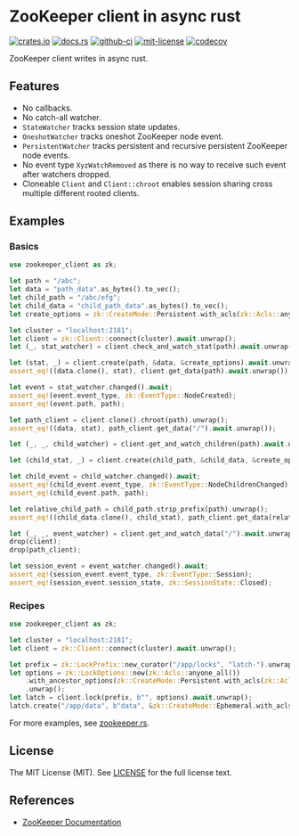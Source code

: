 # ZooKeeper client in async rust
[![crates.io](https://img.shields.io/crates/v/zookeeper-client)](https://crates.io/crates/zookeeper-client)
[![docs.rs](https://img.shields.io/docsrs/zookeeper-client)](https://docs.rs/zookeeper-client)
[![github-ci](https://github.com/kezhuw/zookeeper-client-rust/actions/workflows/ci.yml/badge.svg?event=push)](https://github.com/kezhuw/zookeeper-client-rust/actions)
[![mit-license](https://img.shields.io/github/license/kezhuw/zookeeper-client-rust)](LICENSE)
[![codecov](https://codecov.io/gh/kezhuw/zookeeper-client-rust/branch/master/graph/badge.svg?token=C98TXPU5ZZ)](https://codecov.io/gh/kezhuw/zookeeper-client-rust)

ZooKeeper client writes in async rust.

## Features
* No callbacks.
* No catch-all watcher.
* `StateWatcher` tracks session state updates.
* `OneshotWatcher` tracks oneshot ZooKeeper node event.
* `PersistentWatcher` tracks persistent and recursive persistent ZooKeeper node events.
* No event type `XyzWatchRemoved` as there is no way to receive such event after watchers dropped.
* Cloneable `Client` and `Client::chroot` enables session sharing cross multiple different rooted clients.

## Examples

### Basics
```rust
use zookeeper_client as zk;

let path = "/abc";
let data = "path_data".as_bytes().to_vec();
let child_path = "/abc/efg";
let child_data = "child_path_data".as_bytes().to_vec();
let create_options = zk::CreateMode::Persistent.with_acls(zk::Acls::anyone_all());

let cluster = "localhost:2181";
let client = zk::Client::connect(cluster).await.unwrap();
let (_, stat_watcher) = client.check_and_watch_stat(path).await.unwrap();

let (stat, _) = client.create(path, &data, &create_options).await.unwrap();
assert_eq!((data.clone(), stat), client.get_data(path).await.unwrap());

let event = stat_watcher.changed().await;
assert_eq!(event.event_type, zk::EventType::NodeCreated);
assert_eq!(event.path, path);

let path_client = client.clone().chroot(path).unwrap();
assert_eq!((data, stat), path_client.get_data("/").await.unwrap());

let (_, _, child_watcher) = client.get_and_watch_children(path).await.unwrap();

let (child_stat, _) = client.create(child_path, &child_data, &create_options).await.unwrap();

let child_event = child_watcher.changed().await;
assert_eq!(child_event.event_type, zk::EventType::NodeChildrenChanged);
assert_eq!(child_event.path, path);

let relative_child_path = child_path.strip_prefix(path).unwrap();
assert_eq!((child_data.clone(), child_stat), path_client.get_data(relative_child_path).await.unwrap());

let (_, _, event_watcher) = client.get_and_watch_data("/").await.unwrap();
drop(client);
drop(path_client);

let session_event = event_watcher.changed().await;
assert_eq!(session_event.event_type, zk::EventType::Session);
assert_eq!(session_event.session_state, zk::SessionState::Closed);
```

### Recipes
```rust
use zookeeper_client as zk;

let cluster = "localhost:2181";
let client = zk::Client::connect(cluster).await.unwrap();

let prefix = zk::LockPrefix::new_curator("/app/locks", "latch-").unwrap();
let options = zk::LockOptions::new(zk::Acls::anyone_all())
    .with_ancestor_options(zk::CreateMode::Persistent.with_acls(zk::Acls::anyone_all()))
    .unwrap();
let latch = client.lock(prefix, b"", options).await.unwrap();
latch.create("/app/data", b"data", &zk::CreateMode::Ephemeral.with_acls(zk::Acls::anyone_all())).await.unwrap();
```

For more examples, see [zookeeper.rs](tests/zookeeper.rs).

## License
The MIT License (MIT). See [LICENSE](LICENSE) for the full license text.

## References
* [ZooKeeper Documentation](https://zookeeper.apache.org/doc/current/index.html)
